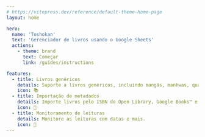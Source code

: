 ```yaml
---
# https://vitepress.dev/reference/default-theme-home-page
layout: home

hero:
  name: 'Toshokan'
  text: 'Gerenciador de livros usando o Google Sheets'
  actions:
    - theme: brand
      text: Começar
      link: /guides/instructions

features:
  - title: Livros genéricos
    details: Suporte a livros genéricos, incluindo mangás, manhwas, quadrinhos, light novels e mais.
    icon: 📚
  - title: Importação de metadados
    details: Importe livros pelo ISBN do Open Library, Google Books™ e outros provedores.
    icon: 💽
  - title: Monitoramento de leituras
    details: Monitore as leituras com datas e mais.
    icon: 🔖
---
```


